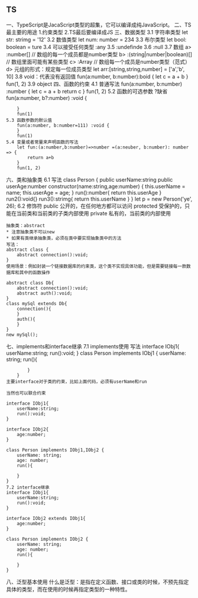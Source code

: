 ## TS
一、TypeScript是JacaScript类型的超集，它可以编译成纯JavaScript。
二、TS最主要的用途
    1.约束类型
    2.TS最后要编译成JS 
三、数据类型
    3.1 字符串类型
    let str: strimg = '12'
    3.2 数值类型
    let num: number = 234
    3.3 布尔类型
    let bool: boolean = ture
    3.4 可以接受任何类型 :any
    3.5 :undefinde
    3.6 :null
    3.7 数组
        a> :number[] // 数组的每一个成员都是number类型
        b> :(string|number|boolean)[] // 数组里面可能有某些类型
        c> :Array<number> // 数组每一个成员是number类型（范式）
        d> 元组的形式：规定每一位成员类型
           let arr:[string,string,number] = ['a','b', 10]
    3.8 void：代表没有返回值
        fun(a:number, b:number):boid {
            let c = a + b
        }
        fun(1, 2)
    3.9 object
四、函数的约束
    4.1 普通写法
        fun(a:number, b:number) :number {
            let c = a + b
            return c
        }
        fun(1, 2)
    5.2 函数的可选参数 ?缺省
        fun(a:number, b?:number) :void {

        }
        fun(1)
    5.3 函数参数的默认值
        fun(a:number, b:number=111) :void {
        }
        fun(1)
    5.4 变量或者常量来声明函数的写法
        let fun:(a:number,b:number)=>number =(a:neuber, b:number): number => {
            return a+b
        }
        fun(1, 2)

六、类和抽象类
    6.1 写法
        class Person {
            public userName:string
            public userAge:number
            constructor(name:string,age:number) {
                this.userName = name;
                this.userAge = age;
            }
            run():number{
                return this.userAge
            }
            run2():void{}
            run3():strimg{
                return this.userName
            }
        }
        let p = new Person('ye', 26);
    6.2 修饰符
    public  公开的，在任何地方都可以访问
    protected 受保护的，只能在当前类和当前类的子类内部使用
    private 私有的，当前类的内部使用

    抽象类：abstract
    * 注意抽象类不可以new
    * 如果有类继承抽象类，必须在类中要实现抽象类中的方法
    写法：
    abstract class {
        abstract connection():void;
    }
    使用场景：例如封装一个链接数据库的约束类，这个类不实现具体功能，但是需要链接每一款数据库和其中的函数操作

    abstract class Db{
        abstract connection():void;
        abstract auth():void;
    }
    class mySql extends Db{
        connection(){
        }
        auth(){
        }
    }
    new mySql();

七、implements和interface继承
    7.1 implements使用
    写法
        interface IObj1{
            userName:string;
            run():void;
        }
        class Person implements IObj1 {
            userName: string;
            run(){

            }
        }
    主要interface对于类的约束，比如上面代码，必须有userName和run

    当然也可以联合约束

    interface IObj1{
        userName:string;
        run():void;
    }

    interface IObj2{
        age:number;
    }

    class Person implements IObj1,IObj2 {
        userName: string;
        age: number;
        run(){

        }
    }
    7.2 interface继承
    interface IObj1{
        userName:string;
        run():void;
    }

    interface IObj2 extends IObj1{
        age:number;
    }

    class Person implements IObj2 {
        userName: string;
        age: number;
        run(){

        }
    }
八、泛型基本使用
什么是泛型：是指在定义函数、接口或类的时候，不预先指定具体的类型，而在使用的时候再指定类型的一种特性。  